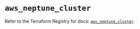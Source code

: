 # `aws_neptune_cluster`

Refer to the Terraform Registry for docs: [`aws_neptune_cluster`](https://registry.terraform.io/providers/hashicorp/aws/4.54.0/docs/resources/neptune_cluster).
